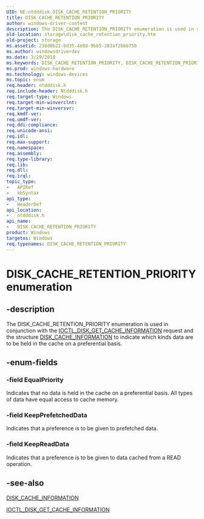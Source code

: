 ```yaml
---
UID: NE:ntdddisk.DISK_CACHE_RETENTION_PRIORITY
title: DISK_CACHE_RETENTION_PRIORITY
author: windows-driver-content
description: The DISK_CACHE_RETENTION_PRIORITY enumeration is used in conjunction with the IOCTL_DISK_GET_CACHE_INFORMATION request and the structure DISK_CACHE_INFORMATION to indicate which kinds data are to be held in the cache on a preferential basis.
old-location: storage\disk_cache_retention_priority.htm
old-project: storage
ms.assetid: 238d0b22-bd35-4e8d-9bb5-283af2bbb75b
ms.author: windowsdriverdev
ms.date: 3/29/2018
ms.keywords: DISK_CACHE_RETENTION_PRIORITY, DISK_CACHE_RETENTION_PRIORITY enumeration [Storage Devices], EqualPriority, KeepPrefetchedData, KeepReadData, ntdddisk/DISK_CACHE_RETENTION_PRIORITY, ntdddisk/EqualPriority, ntdddisk/KeepPrefetchedData, ntdddisk/KeepReadData, storage.disk_cache_retention_priority, structs-disk_19939b68-659e-4546-8419-7e1e141b8291.xml
ms.prod: windows-hardware
ms.technology: windows-devices
ms.topic: enum
req.header: ntdddisk.h
req.include-header: Ntdddisk.h
req.target-type: Windows
req.target-min-winverclnt: 
req.target-min-winversvr: 
req.kmdf-ver: 
req.umdf-ver: 
req.ddi-compliance: 
req.unicode-ansi: 
req.idl: 
req.max-support: 
req.namespace: 
req.assembly: 
req.type-library: 
req.lib: 
req.dll: 
req.irql: 
topic_type:
-	APIRef
-	kbSyntax
api_type:
-	HeaderDef
api_location:
-	ntdddisk.h
api_name:
-	DISK_CACHE_RETENTION_PRIORITY
product: Windows
targetos: Windows
req.typenames: DISK_CACHE_RETENTION_PRIORITY
---
```


# DISK_CACHE_RETENTION_PRIORITY enumeration


## -description


The DISK_CACHE_RETENTION_PRIORITY enumeration is used in conjunction with the <a href="https://msdn.microsoft.com/library/windows/hardware/ff559451">IOCTL_DISK_GET_CACHE_INFORMATION</a> request and the structure <a href="https://msdn.microsoft.com/library/windows/hardware/ff552580">DISK_CACHE_INFORMATION</a> to indicate which kinds data are to be held in the cache on a preferential basis. 


## -enum-fields




### -field EqualPriority

Indicates that no data is held in the cache on a preferential basis. All types of data have equal access to cache memory. 


### -field KeepPrefetchedData

Indicates that a preference is to be given to prefetched data. 


### -field KeepReadData

Indicates that a preference is to be given to data cached from a READ operation.


## -see-also




<a href="https://msdn.microsoft.com/library/windows/hardware/ff552580">DISK_CACHE_INFORMATION</a>



<a href="https://msdn.microsoft.com/library/windows/hardware/ff559451">IOCTL_DISK_GET_CACHE_INFORMATION</a>
 

 

